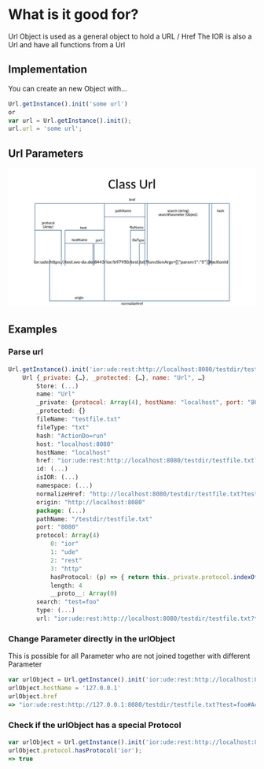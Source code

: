 
# What is it good for?
Url Object is used as a general object to hold a URL / Href 
The IOR is also a Url and have all functions from a Url

## Implementation

You can create an new Object with...
```javascript
Url.getInstance().init('some url')
or 
var url = Url.getInstance().init();
url.url = 'some url';
```

## Url Parameters
![overview](Url.jpg)

## Examples

### Parse url
```javascript
Url.getInstance().init('ior:ude:rest:http://localhost:8080/testdir/testfile.txt?test=foo#ActionDo=run')
    Url {_private: {…}, _protected: {…}, name: "Url", …}
        Store: (...)
        name: "Url"
        _private: {protocol: Array(4), hostName: "localhost", port: "8080", pathName: "/testdir/testfile.txt", search: "test=foo", …}
        _protected: {}
        fileName: "testfile.txt"
        fileType: "txt"
        hash: "ActionDo=run"
        host: "localhost:8080"
        hostName: "localhost"
        href: "ior:ude:rest:http://localhost:8080/testdir/testfile.txt?test=foo#ActionDo=run"
        id: (...)
        isIOR: (...)
        namespace: (...)
        normalizeHref: "http://localhost:8080/testdir/testfile.txt?test=foo#ActionDo=run"
        origin: "http://localhost:8080"
        package: (...)
        pathName: "/testdir/testfile.txt"
        port: "8080"
        protocol: Array(4)
            0: "ior"
            1: "ude"
            2: "rest"
            3: "http"
            hasProtocol: (p) => { return this._private.protocol.indexOf(p) !== -1; }
            length: 4
            __proto__: Array(0)
        search: "test=foo"
        type: (...)
        url: "ior:ude:rest:http://localhost:8080/testdir/testfile.txt?test=foo#ActionDo=run"
```
### Change Parameter directly in the urlObject
This is possible for all Parameter who are not joined together with different Parameter

```javascript
var urlObject = Url.getInstance().init('ior:ude:rest:http://localhost:8080/testdir/testfile.txt?test=foo#ActionDo=run')
urlObject.hostName = '127.0.0.1'
urlObject.href
=> "ior:ude:rest:http://127.0.0.1:8080/testdir/testfile.txt?test=foo#ActionDo=run"
```

### Check if the urlObject has a special Protocol
```javascript
var urlObject = Url.getInstance().init('ior:ude:rest:http://localhost:8080/testdir/testfile.txt?test=foo#ActionDo=run')
urlObject.protocol.hasProtocol('ior');
=> true
```
